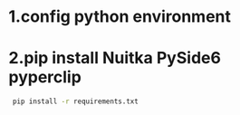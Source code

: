 # 1.config python environment


# 2.pip install Nuitka PySide6 pyperclip
```bash
 pip install -r requirements.txt
```